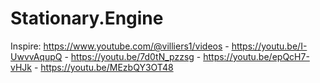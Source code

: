 # Stationary.Engine
Inspire: https://www.youtube.com/@villiers1/videos - https://youtu.be/I-UwvvAqupQ - https://youtu.be/7d0tN_pzzsg - https://youtu.be/epQcH7-vHJk - https://youtu.be/MEzbQY3OT48
